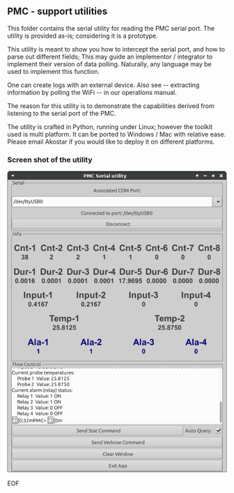 ## PMC - support utilities

 This folder contains the serial utility for reading the PMC serial port. The utility
is provided as-is; considering it is a prototype.

  This utility is meant to show you how to intercept the serial port, and how to parse out
different fields; This may guide an implementor / integrator to implement their version
of data polling. Naturally, any language may be used to implement this function.

  One can create logs with an external device. Also see -- extracting
information by polling the WiFi -- in our operations manual.

  The reason for this utility is to demonstrate the capabilities derived from listening
to the serial port of the PMC.

   The utility is crafted in Python, running under Linux; however the toolkit used
is multi platform. It can be ported to Windows / Mac with relative ease. Please email Akostar
if you would like to deploy it on different platforms.

### Screen shot of the utility

![Screen Shot](screen_serial.png)

 EOF

